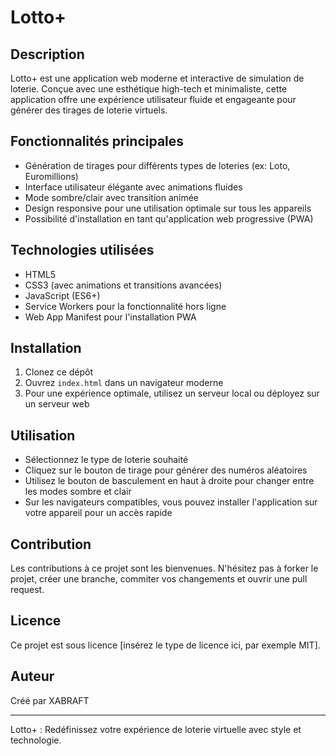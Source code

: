 # Lotto+

## Description
Lotto+ est une application web moderne et interactive de simulation de loterie. Conçue avec une esthétique high-tech et minimaliste, cette application offre une expérience utilisateur fluide et engageante pour générer des tirages de loterie virtuels.

## Fonctionnalités principales
- Génération de tirages pour différents types de loteries (ex: Loto, Euromillions)
- Interface utilisateur élégante avec animations fluides
- Mode sombre/clair avec transition animée
- Design responsive pour une utilisation optimale sur tous les appareils
- Possibilité d'installation en tant qu'application web progressive (PWA)

## Technologies utilisées
- HTML5
- CSS3 (avec animations et transitions avancées)
- JavaScript (ES6+)
- Service Workers pour la fonctionnalité hors ligne
- Web App Manifest pour l'installation PWA

## Installation
1. Clonez ce dépôt
2. Ouvrez `index.html` dans un navigateur moderne
3. Pour une expérience optimale, utilisez un serveur local ou déployez sur un serveur web

## Utilisation
- Sélectionnez le type de loterie souhaité
- Cliquez sur le bouton de tirage pour générer des numéros aléatoires
- Utilisez le bouton de basculement en haut à droite pour changer entre les modes sombre et clair
- Sur les navigateurs compatibles, vous pouvez installer l'application sur votre appareil pour un accès rapide

## Contribution
Les contributions à ce projet sont les bienvenues. N'hésitez pas à forker le projet, créer une branche, commiter vos changements et ouvrir une pull request.

## Licence
Ce projet est sous licence [insérez le type de licence ici, par exemple MIT].

## Auteur
Créé par XABRAFT

---

Lotto+ : Redéfinissez votre expérience de loterie virtuelle avec style et technologie.
